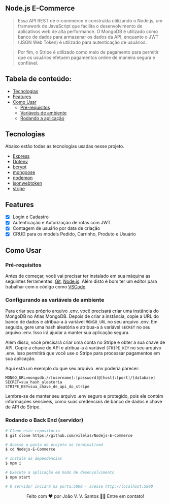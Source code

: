 ## Node.js E-Commerce
> Essa API REST de e-commerce é construída utilizando o Node.js, um framework de JavaScript que facilita o desenvolvimento de aplicativos web de alta performance. O MongoDB é utilizado como banco de dados para armazenar os dados da API, enquanto o JWT (JSON Web Token) é utilizado para autenticação de usuários.

> Por fim, o Stripe é utilizado como meio de pagamento para permitir que os usuários efetuem pagamentos online de maneira segura e confiável.

## Tabela de conteúdo:

* [Tecnologias](https://github.com/vilelas/Nodejs-E-Commerce#tecnologias)
* [Features](https://github.com/vilelas/Nodejs-E-Commerce#features)
* [Como Usar](https://github.com/vilelas/Nodejs-E-Commerce#como-usar)
    * [Pré-requisitos](https://github.com/vilelas/Nodejs-E-Commerce#pr%C3%A9-requisitos)
    * [Variáveis de ambiente](https://github.com/vilelas/Nodejs-E-Commerce#configurando-as-vari%C3%A1veis-de-ambiente)
    * [Rodando a aplicação](https://github.com/vilelas/Nodejs-E-Commerce#rodando-o-back-end-servidor)


## Tecnologias

Abaixo estão todas as tecnologias usadas nesse projeto.

* [Express](https://expressjs.com/pt-br/)
* [Dotenv](https://www.npmjs.com/package/dotenv)
* [bcrypt](https://www.npmjs.com/package/bcrypt)
* [mongoose](https://mongoosejs.com/)
* [nodemon](https://www.npmjs.com/package/nodemon)
* [jsonwebtoken](https://www.npmjs.com/package/jsonwebtoken)
* [stripe](https://stripe.com/docs)

## Features

- [x] Login e Cadastro
- [x] Autenticação e Autorização de rotas com JWT
- [x] Contagem de usuário por data de criação
- [x] CRUD para os models Pedido, Carrinho, Produto e Usuário

## Como Usar

### Pré-requisitos

Antes de começar, você vai precisar ter instalado em sua máquina as seguintes ferramentas:
[Git](https://git-scm.com), [Node.js](https://nodejs.org/en/). 
Além disto é bom ter um editor para trabalhar com o código como [VSCode](https://code.visualstudio.com/)

### Configurando as variáveis de ambiente

Para criar seu próprio arquivo .env, você precisará criar uma instância do MongoDB no Atlas MongoDB. Depois de criar a instância, copie a URL do banco de dados e atribua-a à variável ``MONGO_URL`` no seu arquivo .env. Em seguida, gere uma hash aleatória e atribua-a à variável ``SECRET`` no seu arquivo .env. Isso irá ajudar a manter sua aplicação segura.

Além disso, você precisará criar uma conta no Stripe e obter a sua chave de API. Copie a chave de API e atribua-a à variável ``STRIPE_KEY`` no seu arquivo .env. Isso permitirá que você use o Stripe para processar pagamentos em sua aplicação.

Aqui está um exemplo do que seu arquivo .env poderia parecer:

```
MONGO_URL=mongodb://[username]:[password]@[host]:[port]/[database]
SECRET=sua_hash_aleatoria
STRIPE_KEY=sua_chave_de_api_do_stripe
```

Lembre-se de manter seu arquivo .env seguro e protegido, pois ele contém informações sensíveis, como suas credenciais de banco de dados e chave de API do Stripe.

### Rodando o Back End (servidor)

```bash
# Clone este repositório
$ git clone https://github.com/vilelas/Nodejs-E-Commerce

# Acesse a pasta do projeto no terminal/cmd
$ cd Nodejs-E-Commerce

# Instale as dependências
$ npm i

# Execute a aplicação em modo de desenvolvimento
$ npm start

# O servidor inciará na porta:5000 - acesse http://localhost:5000
```

<p align="center">Feito com ❤️ por João V. V. Santos 👋🏽 Entre em contato!</p>